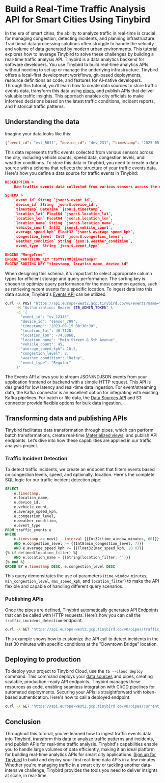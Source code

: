 # Build a Real-Time Traffic Analysis API for Smart Cities Using Tinybird

In the era of smart cities, the ability to analyze traffic in real-time is crucial for managing congestion, detecting incidents, and planning infrastructure. Traditional data processing solutions often struggle to handle the velocity and volume of data generated by modern urban environments. This tutorial explores how to leverage Tinybird to solve these challenges by building a real-time traffic analysis API. Tinybird is a data analytics backend for software developers. You use Tinybird to build real-time analytics APIs without needing to set up or manage the underlying infrastructure. Tinybird offers a local-first development workflows, git-based deployments, resource definitions as code, and features for AI-native developers. Through this tutorial, you'll learn how to create data sources to store traffic events data, transform this data using [pipes](https://www.tinybird.co/docs/forward/work-with-data/pipes?utm_source=DEV&utm_campaign=tb+create+--prompt+DEV), and publish APIs that deliver valuable traffic insights. This approach enables city officials to make informed decisions based on the latest traffic conditions, incident reports, and historical traffic patterns. 

## Understanding the data

Imagine your data looks like this:

```json
{"event_id": "evt_5631", "device_id": "dev_231", "timestamp": "2025-05-12 09:08:54", "location_lat": 3872859.131, "location_lon": 3872699.431, "location_name": "North Bridge", "vehicle_count": 41, "average_speed_kph": 51, "congestion_level": 2, "weather_condition": "Cloudy", "event_type": "Rush Hour"}
```

This data represents traffic events collected from various sensors across the city, including vehicle counts, speed data, congestion levels, and weather conditions. To store this data in Tinybird, you need to create a data source with a schema that reflects the structure of your traffic events data. Here's how you define a data source for traffic events in Tinybird:

```json
DESCRIPTION >
    Raw traffic events data collected from various sensors across the city

SCHEMA >
    `event_id` String `json:$.event_id`,
    `device_id` String `json:$.device_id`,
    `timestamp` DateTime `json:$.timestamp`,
    `location_lat` Float64 `json:$.location_lat`,
    `location_lon` Float64 `json:$.location_lon`,
    `location_name` String `json:$.location_name`,
    `vehicle_count` Int32 `json:$.vehicle_count`,
    `average_speed_kph` Float32 `json:$.average_speed_kph`,
    `congestion_level` Int8 `json:$.congestion_level`,
    `weather_condition` String `json:$.weather_condition`,
    `event_type` String `json:$.event_type`

ENGINE "MergeTree"
ENGINE_PARTITION_KEY "toYYYYMM(timestamp)"
ENGINE_SORTING_KEY "timestamp, location_name, device_id"
```

When designing this schema, it's important to select appropriate column types for efficient storage and query performance. The sorting key is chosen to optimize query performance for the most common queries, such as retrieving recent events for a specific location. To ingest data into this data source, Tinybird's [Events API](https://www.tinybird.co/docs/forward/get-data-in/events-api?utm_source=DEV&utm_campaign=tb+create+--prompt+DEV) can be utilized:

```bash
curl -X POST "https://api.europe-west2.gcp.tinybird.co/v0/events?name=traffic_events&utm_source=DEV&utm_campaign=tb+create+--prompt+DEV" \
     -H "Authorization: Bearer $TB_ADMIN_TOKEN" \
     -d '{
       "event_id": "ev_12345",
       "device_id": "sensor_789",
       "timestamp": "2023-09-15 08:30:00",
       "location_lat": 40.7128,
       "location_lon": -74.0060,
       "location_name": "Main Street & 5th Avenue",
       "vehicle_count": 45,
       "average_speed_kph": 18.5,
       "congestion_level": 8,
       "weather_condition": "Rainy",
       "event_type": "Regular"
     }'
```

The Events API allows you to stream JSON/NDJSON events from your application frontend or backend with a simple HTTP request. This API is designed for low latency and real-time data ingestion. For event/streaming data, the Kafka connector is an excellent option for integrating with existing Kafka pipelines. For batch or file data, the [Data Sources API](https://www.tinybird.co/docs/api-reference/datasource-api?utm_source=DEV&utm_campaign=tb+create+--prompt+DEV) and S3 connector provide flexible options for bulk data ingestion. 

## Transforming data and publishing APIs

Tinybird facilitates data transformation through pipes, which can perform batch transformations, create real-time [Materialized views](https://www.tinybird.co/docs/forward/work-with-data/optimize/materialized-views?utm_source=DEV&utm_campaign=tb+create+--prompt+DEV), and publish API endpoints. Let’s dive into how these capabilities are applied in our traffic analysis project. 

### Traffic Incident Detection

To detect traffic incidents, we create an endpoint that filters events based on congestion levels, speed, and optionally, location. Here's the complete SQL logic for our traffic incident detection pipe:

```sql
SELECT
    e.timestamp,
    e.location_name,
    e.device_id,
    e.vehicle_count,
    e.average_speed_kph,
    e.congestion_level,
    e.weather_condition,
    e.event_type
FROM traffic_events e
WHERE 
    e.timestamp >= now() - interval {{Int32(time_window_minutes, 60)}} minute
    AND e.congestion_level >= {{Int8(min_congestion_level, 7)}}
    AND e.average_speed_kph <= {{Float32(max_speed_kph, 20.0)}}
{% if defined(location_filter) %}
    AND e.location_name = {{String(location_filter, '')}}
{% end %}
ORDER BY e.timestamp DESC, e.congestion_level DESC
```

This query demonstrates the use of parameters (`time_window_minutes`, `min_congestion_level`, `max_speed_kph`, and `location_filter`) to make the API flexible and capable of handling different query scenarios. 

### Publishing APIs

Once the pipes are defined, Tinybird automatically generates API [Endpoints](https://www.tinybird.co/docs/forward/work-with-data/publish-data/endpoints?utm_source=DEV&utm_campaign=tb+create+--prompt+DEV) that can be called with HTTP requests. Here’s how you can call the `traffic_incident_detection` endpoint:

```bash
curl -X GET "https://api.europe-west2.gcp.tinybird.co/v0/pipes/traffic_incident_detection.json?token=%24TB_ADMIN_TOKEN&time_window_minutes=30&min_congestion_level=8&max_speed_kph=15.0&location_filter=Downtown+Bridge&utm_source=DEV&utm_campaign=tb+create+--prompt+DEV"
```

This example shows how to customize the API call to detect incidents in the last 30 minutes with specific conditions at the "Downtown Bridge" location. 

## Deploying to production

To deploy your project to Tinybird Cloud, use the `tb --cloud deploy` command. This command deploys your [data sources](https://www.tinybird.co/docs/forward/get-data-in/data-sources?utm_source=DEV&utm_campaign=tb+create+--prompt+DEV) and pipes, creating scalable, production-ready API endpoints. Tinybird manages these resources as code, enabling seamless integration with CI/CD pipelines for automated deployments. Securing your APIs is straightforward with token-based authentication. Here's how to call a deployed endpoint:

```bash
curl -X GET "https://api.europe-west2.gcp.tinybird.co/v0/pipes/current_traffic_conditions.json?token=%24TB_ADMIN_TOKEN&utm_source=DEV&utm_campaign=tb+create+--prompt+DEV"
```


## Conclusion

Throughout this tutorial, you've learned how to ingest traffic events data into Tinybird, transform this data to analyze traffic patterns and incidents, and publish APIs for real-time traffic analysis. Tinybird's capabilities enable you to handle large volumes of data efficiently, making it an ideal platform for building real-time analytics APIs for smart city applications. [Sign up for Tinybird](https://cloud.tinybird.co/signup?utm_source=DEV&utm_campaign=tb+create+--prompt+DEV) to build and deploy your first real-time data APIs in a few minutes. Whether you're managing traffic in a smart city or tackling another data-intensive challenge, Tinybird provides the tools you need to deliver insights at scale, in real-time.
